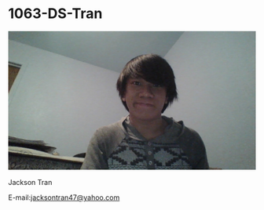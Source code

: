 # 1063-DS-Tran
![It's an Asian](./WIN_20170202_21_31_11_Pro.jpg)

Jackson Tran

E-mail:jacksontran47@yahoo.com

